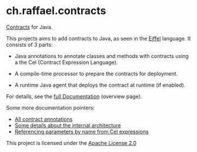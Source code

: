 ch.raffael.contracts
====================

[Contracts](http://en.wikipedia.org/wiki/Design_by_contract) for Java.

This projects aims to add contracts to Java, as seen in the [Eiffel](http://en.wikipedia.org/wiki/Eiffel_%28programming_language%29) language. It consists of 3 parts:

* Java annotations to annotate classes and methods with contracts using a
  the Cel (Contract Expression Language).

* A compile-time processor to prepare the contracts for deployment.

* A runtime Java agent that deploys the contract at runtime (if enabled).

For details, see the [full Documentation](http://projects.raffael.ch/contracts) (overview page).

Some more documentation pointers:

* [All contract annotations](http://projects.raffael.ch/contracts/ch/raffael/contracts/package-summary.html)
* [Some details about the internal architecture](http://projects.raffael.ch/contracts/ch/raffael/contracts/processor/package-summary.html)
* [Referencing parameters by name from Cel expressions](http://projects.raffael.ch/contracts/ch/raffael/contracts/processor/pmap/ParameterMapAnnotationProcessor.html)

This project is licensed under the [Apache License 2.0](http://www.apache.org/licenses/LICENSE-2.0.html)
